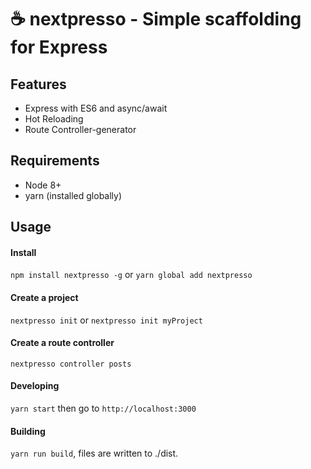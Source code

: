 # :coffee: nextpresso - Simple scaffolding for Express

## Features
* Express with ES6 and async/await
* Hot Reloading
* Route Controller-generator

## Requirements
* Node 8+
* yarn (installed globally)

## Usage

#### Install
```npm install nextpresso -g``` or ```yarn global add nextpresso```

#### Create a project
```nextpresso init``` or ```nextpresso init myProject```

#### Create a route controller
```nextpresso controller posts```

#### Developing
```yarn start``` then go to ```http://localhost:3000```

#### Building
```yarn run build```, files are written to ./dist.
